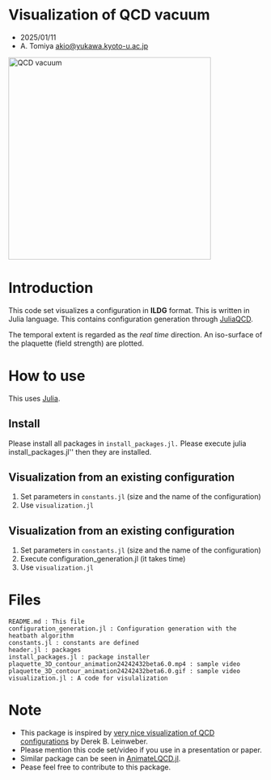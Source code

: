 # Visualization of QCD vacuum

- 2025/01/11
- A. Tomiya akio@yukawa.kyoto-u.ac.jp 

<img src="plaquette_3D_contour_animation24242432beta6.0.gif" alt="QCD vacuum" width="400">

# Introduction

This code set visualizes a configuration in **ILDG** format. This is written in Julia language. This contains configuration generation through [JuliaQCD](https://github.com/JuliaQCD).

The temporal extent is regarded as the *real time* direction. An iso-surface of the plaquette (field strength) are plotted.

# How to use

This uses [Julia](https://julialang.org/downloads/).

## Install
Please install all packages in ``install_packages.jl.``
Please execute julia install_packages.jl'' then they are installed.

## Visualization from an existing configuration

1. Set parameters in ``constants.jl`` (size and the name of the configuration)
2. Use ``visualization.jl``
   

## Visualization from an existing configuration

1. Set parameters in ``constants.jl`` (size and the name of the configuration)
2. Execute configuration_generation.jl (it takes time)
3. Use ``visualization.jl``

# Files

```
README.md : This file 
configuration_generation.jl : Configuration generation with the heatbath algorithm
constants.jl : constants are defined
header.jl : packages 
install_packages.jl : package installer
plaquette_3D_contour_animation24242432beta6.0.mp4 : sample video
plaquette_3D_contour_animation24242432beta6.0.gif : sample video
visualization.jl : A code for visulalization
```



# Note

- This package is inspired by [very nice visualization of QCD configurations](http://www.physics.adelaide.edu.au/theory/staff/leinweber/VisualQCD/Nobel/) by Derek B. Leinweber.
- Please mention this code set/video if you use in a presentation or paper.
- Similar package can be seen in [AnimateLQCD.jl](https://github.com/akio-tomiya/AnimateLQCD.jl).
- Pease feel free to contribute to this package.

